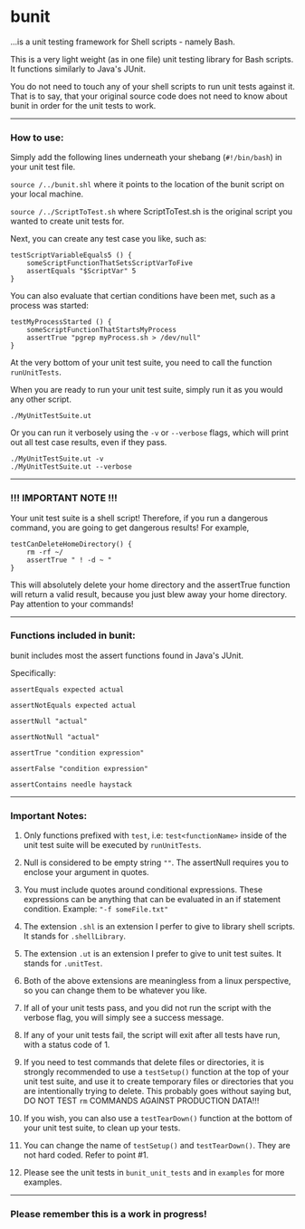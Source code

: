 # bunit
...is a unit testing framework for Shell scripts - namely Bash.

This is a very light weight (as in one file) unit testing library for Bash scripts.  It functions similarly to Java's JUnit.

You do not need to touch any of your shell scripts to run unit tests against it.  That is to say, that your original source code does not need to know about bunit in order for the unit tests to work.

-----

### How to use:
Simply add the following lines underneath your shebang (`#!/bin/bash`) in your unit test file.

`source /../bunit.shl` where it points to the location of the bunit script on your local machine.

`source /../ScriptToTest.sh`  where ScriptToTest.sh is the original script you wanted to create unit tests for.

Next, you can create any test case you like, such as:

```
testScriptVariableEquals5 () {
    someScriptFunctionThatSetsScriptVarToFive
    assertEquals "$ScriptVar" 5
}
```

You can also evaluate that certian conditions have been met, such as a process was started:

```
testMyProcessStarted () {
    someScriptFunctionThatStartsMyProcess
    assertTrue "pgrep myProcess.sh > /dev/null"
}
```

At the very bottom of your unit test suite, you need to call the function `runUnitTests`.

When you are ready to run your unit test suite, simply run it as you would any other script.

```
./MyUnitTestSuite.ut
```

Or you can run it verbosely using the `-v` or `--verbose` flags, which will print out all test case results, even if they pass.

```
./MyUnitTestSuite.ut -v
./MyUnitTestSuite.ut --verbose
```

-----
### !!! IMPORTANT NOTE !!!
Your unit test suite is a shell script! Therefore, if you run a dangerous command, you are going to get dangerous results! For example,

```
testCanDeleteHomeDirectory() {
    rm -rf ~/
    assertTrue " ! -d ~ "
}
```
This will absolutely delete your home directory and the assertTrue function will return a valid result, because you just blew away your home directory.  Pay attention to your commands!

-----

### Functions included in bunit:
bunit includes most the assert functions found in Java's JUnit.

Specifically:

```
assertEquals expected actual

assertNotEquals expected actual

assertNull "actual"

assertNotNull "actual"

assertTrue "condition expression"

assertFalse "condition expression"

assertContains needle haystack
```

-----

### Important Notes:

1. Only functions prefixed with `test`, i.e: `test<functionName>` inside of the unit test suite will be executed by `runUnitTests`.

2. Null is considered to be empty string `""`. The assertNull requires you to enclose your argument in quotes.

3. You must include quotes around conditional expressions.  These expressions can be anything that can be evaluated in an if statement condition.  Example: `"-f someFile.txt"`

4. The extension `.shl` is an extension I perfer to give to library shell scripts.  It stands for `.shellLibrary`.

5. The extension `.ut` is an extension I prefer to give to unit test suites.  It stands for `.unitTest`.

6. Both of the above extensions are meaningless from a linux perspective, so you can change them to be whatever you like.

7. If all of your unit tests pass, and you did not run the script with the verbose flag, you will simply see a success message.

8. If any of your unit tests fail, the script will exit after all tests have run, with a status code of 1.

9. If you need to test commands that delete files or directories, it is strongly recommended to use a `testSetup()` function at the top of your unit test suite, and use it to create temporary
files or directories that you are intentionally trying to delete.  This probably goes without saying but, DO NOT TEST `rm` COMMANDS AGAINST PRODUCTION DATA!!!

10. If you wish, you can also use a `testTearDown()` function at the bottom of your unit test suite, to clean up your tests.

11. You can change the name of `testSetup()` and `testTearDown()`.  They are not hard coded.  Refer to point #1.

12. Please see the unit tests in `bunit_unit_tests` and in `examples` for more examples.

-----

### Please remember this is a work in progress!
